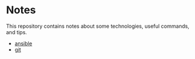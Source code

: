 # Notes

This repository contains notes about some technologies, useful commands, and tips.

- [ansible](https://github.com/leofds/notes/tree/master/ansible)
- [git](https://github.com/leofds/notes/tree/master/git)
